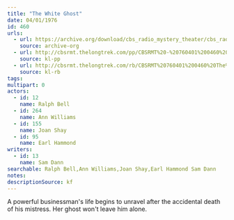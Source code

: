 ```yaml
---
title: "The White Ghost"
date: 04/01/1976
id: 460
urls: 
  - url: https://archive.org/download/cbs_radio_mystery_theater/cbs_radio_mystery_theater-0451-0500.zip/cbs_radio_mystery_theater-0451-0500%2Fcbsrmt_0460_the_white_ghost.mp3
    source: archive-org
  - url: http://cbsrmt.thelongtrek.com/pp/CBSRMT%20-%20760401%200460%20The%20White%20Ghost_pp.mp3
    source: kl-pp
  - url: http://cbsrmt.thelongtrek.com/rb/CBSRMT%20760401%200460%20The%20White%20Ghost_wuwm%20recorded%208_17_76.mp3
    source: kl-rb
tags: 
multipart: 0
actors:  
  - id: 12
    name: Ralph Bell  
  - id: 264
    name: Ann Williams  
  - id: 155
    name: Joan Shay  
  - id: 95
    name: Earl Hammond
writers:  
  - id: 13
    name: Sam Dann
searchable: Ralph Bell,Ann Williams,Joan Shay,Earl Hammond Sam Dann
notes: 
descriptionSource: kf
---
```

A powerful businessman's life begins to unravel after the accidental death of his mistress. Her ghost won't leave him alone.